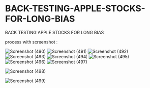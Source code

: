 # BACK-TESTING-APPLE-STOCKS-FOR-LONG-BIAS
BACK TESTING APPLE STOCKS FOR LONG BIAS


process with screenshot :


![Screenshot (490)](https://github.com/user-attachments/assets/1f76fa51-cd43-4962-9b07-747204421be0)
![Screenshot (491)](https://github.com/user-attachments/assets/ad56a94e-6fee-4deb-9304-189fa2f1be66)
![Screenshot (492)](https://github.com/user-attachments/assets/be045380-e04b-4486-8e91-e3c449a269c1)
![Screenshot (493)](https://github.com/user-attachments/assets/51fd3c86-12ec-4bae-8257-d50a3b539a53)
![Screenshot (494)](https://github.com/user-attachments/assets/194bd6c1-dec3-4e51-abc5-91bdf1283cf0)
![Screenshot (495)](https://github.com/user-attachments/assets/dda918d3-23fd-40b4-9c7c-615e9d7eedea)
![Screenshot (496)](https://github.com/user-attachments/assets/2ebcf4db-a5f3-4896-a021-b9adbf59ff4b)
![Screenshot (497)](https://github.com/user-attachments/assets/46d1ac75-f1d1-49f3-93da-94b4aa2003fc)


![Screenshot (498)](https://github.com/user-attachments/assets/8127c1f1-a0a8-420c-baac-81316f185638)

![Screenshot (499)](https://github.com/user-attachments/assets/fd9bbf25-83a4-4187-ab5e-efa5633e003a)

